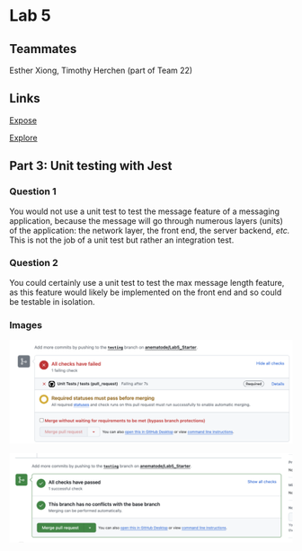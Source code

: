 # Lab 5

## Teammates

Esther Xiong, Timothy Herchen (part of Team 22)

## Links

[Expose](https://anematode.github.io/Lab5_Starter/expose.html)

[Explore](https://anematode.github.io/Lab5_Starter/explore.html)

## Part 3: Unit testing with Jest

### Question 1

You would not use a unit test to test the message feature of a messaging application, because the message will go through numerous layers (units) of the application: the network layer, the front end, the server backend, *etc.* This is not the job of a unit test but rather an integration test.

### Question 2

You could certainly use a unit test to test the max message length feature, as this feature would likely be implemented on the front end and so could be testable in isolation.

### Images

![myError](myError.png)

![merged](merged.png)
